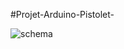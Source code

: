 #Projet-Arduino-Pistolet-


![schema](https://github.com/khaoula-che/Projet-Arduino-Pistolet-/assets/127424466/12ac3cfe-df86-45af-8919-fc0b6e1e1fd2)

